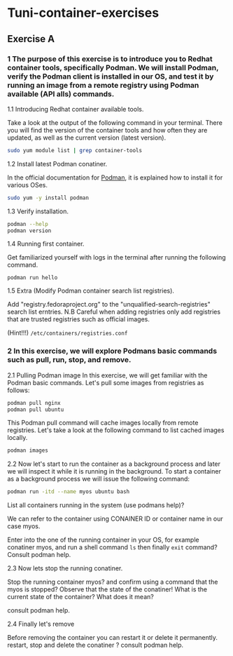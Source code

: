 # Tuni-container-exercises

## Exercise A

### 1 The purpose of this exercise is to introduce you to Redhat container tools, specifically Podman. We will install Podman, verify the Podman client is installed in our OS, and test it by running an image from a remote registry using Podman available (API  alls) commands.  

1.1 Introducing Redhat container available tools.

Take a look at the output of the following command in your terminal. There you will find the version of the container tools and how often they are updated, as well as the current version (latest version).

```sh
sudo yum module list | grep container-tools
```

1.2 Install latest Podman conatiner.

In the official documentation for [Podman](https://podman.io/getting-started/installation), it is explained how to install it for various OSes.

```sh
sudo yum -y install podman
```

1.3 Verify installation.

```sh
podman --help
podman version
```

1.4 Running first container.

Get familiarized yourself with logs in the terminal after running the following command.

`podman run hello`

1.5 Extra (Modify Podman container search list registries).

Add "registry.fedoraproject.org" to the "unqualified-search-registries" search list erntries.
N.B Careful when adding registries only add registries that are trusted registries such as official images.

(Hint!!!) `/etc/containers/registries.conf`

### 2 In this exercise, we will explore Podmans basic commands such as pull, run, stop, and remove.

2.1 Pulling Podman image
In this exercise, we will get familiar with the Podman basic commands. Let's pull some images from registries as follows:

```sh
podman pull nginx
podman pull ubuntu
```

This Podman pull command will cache images locally from remote registries. Let's take a look at the following command to list cached images locally.

```sh
podman images 
```

2.2 Now let's start to run the container as a background process and later we will inspect it while it is running in the background. To start a container as a background process we will issue the following command: 

```sh
podman run -itd --name myos ubuntu bash
```

List all containers running in the system (use podmans help)?

We can refer to the container using CONAINER ID or container name in our case myos.

Enter into the one of the running container in your OS, for example conatiner myos, and run a shell command `ls` then finally `exit` command? Consult podman help.

2.3 Now lets stop the running conatiner.

Stop the running container myos? and confirm using a command that the myos is stopped? Observe that the state of the conatiner! What is the current state of the container? What does it mean?

consult podman help.

2.4 Finally let's remove  

Before removing the container you can restart it or delete it permanently.
restart, stop and delete the conatiner ?  consult podman help.

